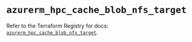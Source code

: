 # `azurerm_hpc_cache_blob_nfs_target`

Refer to the Terraform Registry for docs: [`azurerm_hpc_cache_blob_nfs_target`](https://registry.terraform.io/providers/hashicorp/azurerm/4.40.0/docs/resources/hpc_cache_blob_nfs_target).
